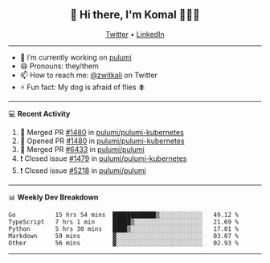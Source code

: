 <h2 align="center"> 👋 Hi there, I'm Komal 🧑🏾‍💻 </h2>
<p align="center">
    <a href="https://twitter.com/zwitkali">Twitter</a> •
    <a href="https://www.linkedin.com/in/komal-ali/">LinkedIn</a>
</p>

--------

- 🔭 I’m currently working on [pulumi](https://github.com/pulumi/pulumi)
- 😄 Pronouns: they/them
- 📫 How to reach me: [@zwitkali](https://twitter.com/zwitkali) on Twitter
- ⚡ Fun fact: My dog is afraid of flies 🪰

--------
💻 **Recent Activity**

<!--START_SECTION:activity-->
1. 🎉 Merged PR [#1480](https://github.com/pulumi/pulumi-kubernetes/pull/1480) in [pulumi/pulumi-kubernetes](https://github.com/pulumi/pulumi-kubernetes)
2. 💪 Opened PR [#1480](https://github.com/pulumi/pulumi-kubernetes/pull/1480) in [pulumi/pulumi-kubernetes](https://github.com/pulumi/pulumi-kubernetes)
3. 🎉 Merged PR [#6433](https://github.com/pulumi/pulumi/pull/6433) in [pulumi/pulumi](https://github.com/pulumi/pulumi)
4. ❗️ Closed issue [#1479](https://github.com/pulumi/pulumi-kubernetes/issues/1479) in [pulumi/pulumi-kubernetes](https://github.com/pulumi/pulumi-kubernetes)
5. ❗️ Closed issue [#5218](https://github.com/pulumi/pulumi/issues/5218) in [pulumi/pulumi](https://github.com/pulumi/pulumi)
<!--END_SECTION:activity-->

--------

📊 **Weekly Dev Breakdown**
<!--START_SECTION:waka-->
```text
Go           15 hrs 54 mins  ████████████▒░░░░░░░░░░░░   49.12 % 
TypeScript   7 hrs 1 min     █████▒░░░░░░░░░░░░░░░░░░░   21.69 % 
Python       5 hrs 30 mins   ████▒░░░░░░░░░░░░░░░░░░░░   17.01 % 
Markdown     59 mins         ▓░░░░░░░░░░░░░░░░░░░░░░░░   03.07 % 
Other        56 mins         ▓░░░░░░░░░░░░░░░░░░░░░░░░   02.93 % 
```
<!--END_SECTION:waka-->

--------
